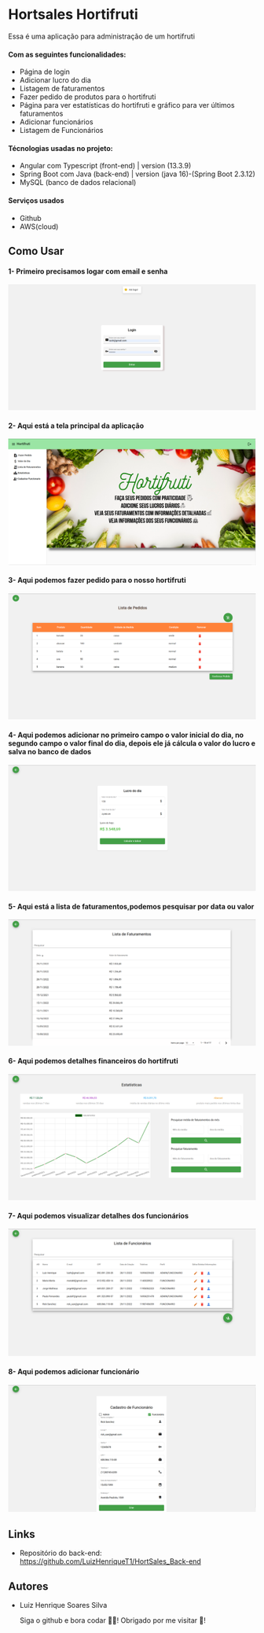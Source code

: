 # Hortsales Hortifruti

Essa é uma aplicação para administração de um hortifruti 

#### Com as seguintes funcionalidades:
  - Página de login
  - Adicionar lucro do dia 
  - Listagem de faturamentos
  - Fazer pedido de produtos para o hortifruti
  - Página para ver estatísticas do hortifruti e gráfico para ver últimos faturamentos
  - Adicionar funcionários
  - Listagem de Funcionários
  
 #### Técnologias usadas no projeto:
  - Angular com Typescript (front-end) | version (13.3.9)
  - Spring Boot com Java (back-end) | version (java 16)-(Spring Boot 2.3.12)
  - MySQL (banco de dados relacional)

#### Serviços usados 
  - Github
  - AWS(cloud)
  
## Como Usar

#### 1- Primeiro precisamos logar com email e senha
  ![Login](https://github.com/LuizHenriqueT1/HortSales_front/blob/main/src/assets/readme/login.png)

#### 2- Aqui está a tela principal da aplicação
  ![Home](https://github.com/LuizHenriqueT1/HortSales_front/blob/main/src/assets/readme/home.png)
  
#### 3- Aqui podemos fazer pedido para o nosso hortifruti 
  ![Pedido](https://github.com/LuizHenriqueT1/HortSales_front/blob/main/src/assets/readme/listaPedidos.png)
  
#### 4- Aqui podemos adicionar no primeiro campo o valor inicial do dia, no segundo campo o valor final do dia, depois ele já cálcula o valor do lucro e salva no banco de dados
  ![LucroDoDia](https://github.com/LuizHenriqueT1/HortSales_front/blob/main/src/assets/readme/lucroDoDia.png)
  
#### 5- Aqui está a lista de faturamentos,podemos pesquisar por data ou valor
  ![LstaDeFaturamentos](https://github.com/LuizHenriqueT1/HortSales_front/blob/main/src/assets/readme/listaDeFaturamentos.png)
  
#### 6- Aqui podemos detalhes financeiros do hortifruti
  ![Estatisticas](https://github.com/LuizHenriqueT1/HortSales_front/blob/main/src/assets/readme/estatisticas.png)
  
#### 7- Aqui podemos visualizar detalhes dos funcionários 
  ![ListaDeFuncionarios](https://github.com/LuizHenriqueT1/HortSales_front/blob/main/src/assets/readme/listaDeFuncionarios.png)

#### 8- Aqui podemos adicionar funcionário
  ![AddFuncionario](https://github.com/LuizHenriqueT1/HortSales_front/blob/main/src/assets/readme/addFuncionario.png)
  
## Links
  - Repositório do back-end: https://github.com/LuizHenriqueT1/HortSales_Back-end
  
## Autores
  - Luiz Henrique Soares Silva

    Siga o github e bora codar 🧑‍💻! Obrigado por me visitar 💚! 
  
  
